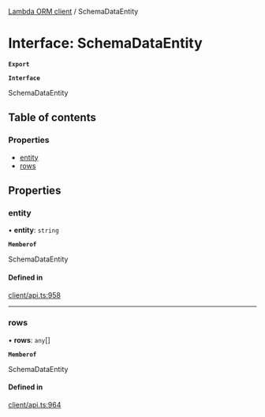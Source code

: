 [Lambda ORM client](../README.md) / SchemaDataEntity

# Interface: SchemaDataEntity

**`Export`**

**`Interface`**

SchemaDataEntity

## Table of contents

### Properties

- [entity](SchemaDataEntity.md#entity)
- [rows](SchemaDataEntity.md#rows)

## Properties

### entity

• **entity**: `string`

**`Memberof`**

SchemaDataEntity

#### Defined in

[client/api.ts:958](https://github.com/FlavioLionelRita/lambdaorm-client-node/blob/72895a2/src/lib/client/api.ts#L958)

___

### rows

• **rows**: `any`[]

**`Memberof`**

SchemaDataEntity

#### Defined in

[client/api.ts:964](https://github.com/FlavioLionelRita/lambdaorm-client-node/blob/72895a2/src/lib/client/api.ts#L964)
